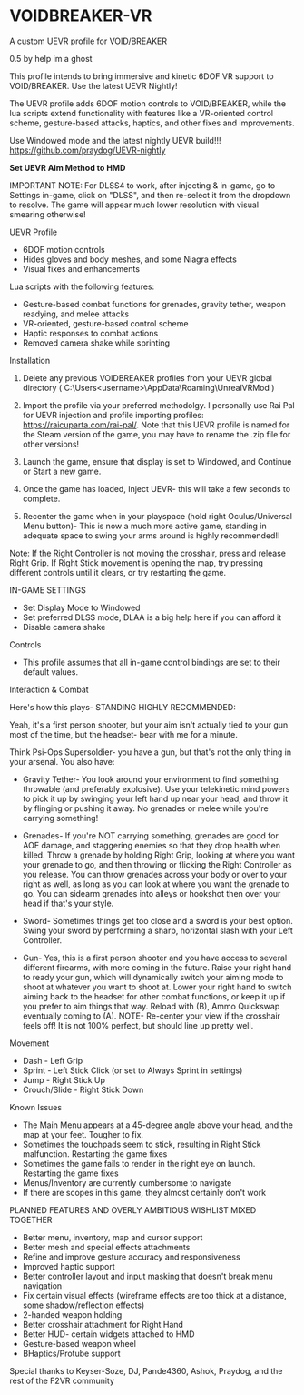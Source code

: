 # VOIDBREAKER-VR
A custom UEVR profile for VOID/BREAKER

0.5 by help im a ghost

This profile intends to bring immersive and kinetic 6DOF VR support to VOID/BREAKER. Use the latest UEVR Nightly!


The UEVR profile adds 6DOF motion controls to VOID/BREAKER, while the lua scripts extend functionality with features like a VR-oriented control scheme, gesture-based attacks, haptics, and other fixes and improvements.

Use Windowed mode and the latest nightly UEVR build!!!
https://github.com/praydog/UEVR-nightly


 **Set UEVR Aim Method to HMD**

 
IMPORTANT NOTE: For DLSS4 to work, after injecting & in-game, go to Settings in-game, click on "DLSS", and then re-select it from the dropdown to resolve. The game will appear much lower resolution with visual smearing otherwise!


UEVR Profile

- 6DOF motion controls
- Hides gloves and body meshes, and some Niagra effects
- Visual fixes and enhancements

    
Lua scripts with the following features:

- Gesture-based combat functions for grenades, gravity tether, weapon readying, and melee attacks
- VR-oriented, gesture-based control scheme
- Haptic responses to combat actions
- Removed camera shake while sprinting
    
    
Installation

1. Delete any previous VOIDBREAKER profiles from your UEVR global directory ( C:\Users\<username>\AppData\Roaming\UnrealVRMod )

2. Import the profile via your preferred methodolgy. I personally use Rai Pal for UEVR injection and profile importing profiles:
https://raicuparta.com/rai-pal/. Note that this UEVR profile is named for the Steam version of the game, you may have to rename the .zip file for other versions!

3. Launch the game, ensure that display is set to Windowed, and Continue or Start a new game.

4. Once the game has loaded, Inject UEVR- this will take a few seconds to complete.

5. Recenter the game when in your playspace (hold right Oculus/Universal Menu button)- This is now a much more active game, standing in adequate space to swing your arms around is highly recommended!!

Note: If the Right Controller is not moving the crosshair, press and release Right Grip. If Right Stick movement is opening the map, try pressing different controls until it clears, or try restarting the game.


IN-GAME SETTINGS

- Set Display Mode to Windowed
- Set preferred DLSS mode, DLAA is a big help here if you can afford it
- Disable camera shake

    
Controls

- This profile assumes that all in-game control bindings are set to their default values.

Interaction & Combat

Here's how this plays- STANDING HIGHLY RECOMMENDED:

Yeah, it's a first person shooter, but your aim isn't actually tied to your gun most of the time, but the headset- bear with me for a minute.

Think Psi-Ops Supersoldier- you have a gun, but that's not the only thing in your arsenal. You also have:

- Gravity Tether- You look around your environment to find something throwable (and preferably explosive). Use your telekinetic mind powers to pick it up by swinging your left hand up near your head, and throw it by flinging     or pushing it away. No grenades or melee while you're carrying something!

- Grenades- If you're NOT carrying something, grenades are good for AOE damage, and staggering enemies so that they drop health when killed. Throw a grenade by holding Right Grip, looking at where you want your grenade to go, and then throwing or flicking the Right Controller as you release. You can throw grenades across your body or over to your right as well, as long as you can look at where you want the grenade to go. You can sidearm grenades into alleys or hookshot then over your head if that's your style.

- Sword- Sometimes things get too close and a sword is your best option. Swing your sword by performing a sharp, horizontal slash with your Left Controller.

- Gun- Yes, this is a first person shooter and you have access to several different firearms, with more coming in the future. Raise your right hand to ready your gun, which will dynamically switch your aiming mode to shoot at whatever you want to shoot at. Lower your right hand to switch aiming back to the headset for other combat functions, or keep it up if you prefer to aim things that way. Reload with (B), Ammo Quickswap eventually coming to (A).
NOTE- Re-center your view if the crosshair feels off! It is not 100% perfect, but should line up pretty well.


Movement

- Dash - Left Grip
- Sprint - Left Stick Click (or set to Always Sprint in settings)
- Jump - Right Stick Up
- Crouch/Slide - Right Stick Down


    
Known Issues

- The Main Menu appears at a 45-degree angle above your head, and the map at your feet. Tougher to fix.
- Sometimes the touchpads seem to stick, resulting in Right Stick malfunction. Restarting the game fixes
- Sometimes the game fails to render in the right eye on launch. Restarting the game fixes
- Menus/Inventory are currently cumbersome to navigate
- If there are scopes in this game, they almost certainly don't work
    


PLANNED FEATURES AND OVERLY AMBITIOUS WISHLIST MIXED TOGETHER

- Better menu, inventory, map and cursor support
- Better mesh and special effects attachments
- Refine and improve gesture accuracy and responsiveness
- Improved haptic support
- Better controller layout and input masking that doesn't break menu navigation
- Fix certain visual effects (wireframe effects are too thick at a distance, some shadow/reflection effects)
- 2-handed weapon holding
- Better crosshair attachment for Right Hand
- Better HUD- certain widgets attached to HMD
- Gesture-based weapon wheel
- BHaptics/Protube support
    

Special thanks to Keyser-Soze, DJ, Pande4360, Ashok, Praydog, and the rest of the F2VR community
